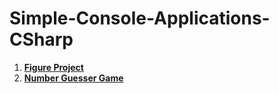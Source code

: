 # Simple-Console-Applications-CSharp
1. [**Figure Project**](https://github.com/calisthenicsGuy/Simple-Console-Applications-CSharp/tree/main/Figure_Project-2021)
2. [**Number Guesser Game**](https://github.com/calisthenicsGuy/Simple-Console-Applications-CSharp/tree/main/Number%20Guesser%20Project/Simple%20Console%20Application)
